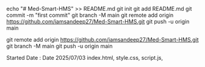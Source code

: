 echo "# Med-Smart-HMS" >> README.md
git init
git add README.md
git commit -m "first commit"
git branch -M main
git remote add origin https://github.com/iamsandeep27/Med-Smart-HMS.git
git push -u origin main
 

 git remote add origin https://github.com/iamsandeep27/Med-Smart-HMS.git
git branch -M main
git push -u origin main

Started Date : 
Date 2025/07/03 
 index.html, style.css, script.js,